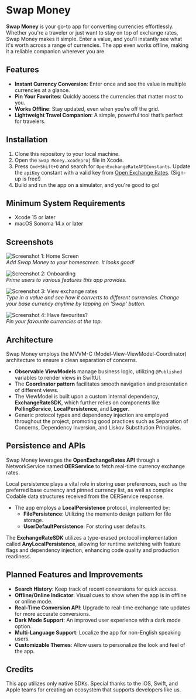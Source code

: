 # Swap Money

**Swap Money** is your go-to app for converting currencies effortlessly. Whether you're a traveler or just want to stay on top of exchange rates, Swap Money makes it simple. Enter a value, and you'll instantly see what it's worth across a range of currencies. The app even works offline, making it a reliable companion wherever you are.

## Features

- **Instant Currency Conversion**: Enter once and see the value in multiple currencies at a glance.
- **Pin Your Favorites**: Quickly access the currencies that matter most to you.
- **Works Offline**: Stay updated, even when you’re off the grid.
- **Lightweight Travel Companion**: A simple, powerful tool that’s perfect for travelers.

## Installation

1. Clone this repository to your local machine.
2. Open the `Swap Money.xcodeproj` file in Xcode.
3. Press `Cmd+Shift+O` and search for `OpenExchangeRateAPIConstants`. Update the `apiKey` constant with a valid key from [Open Exchange Rates](https://openexchangerates.org/account). (Sign-up is free!)
4. Build and run the app on a simulator, and you're good to go!

## Minimum System Requirements

- Xcode 15 or later
- macOS Sonoma 14.x or later

## Screenshots

![Screenshot 1: Home Screen](Screenshots/SwapHome.png)  
*Add Swap Money to your homescreen. It looks good!*

![Screenshot 2: Onboarding](Screenshots/SwapOnboarding.png)  
*Prime users to various features this app provides.*

![Screenshot 3: View exchange rates](Screenshots/SwapList.png)  
*Type in a value and see how it converts to different currencies. Change your base currency anytime by tapping on 'Swap' button.*

![Screenshot 4: Have favourites?](Screenshots/SwapPinned.png)  
*Pin your favourite currencies at the top.*

## Architecture

Swap Money employs the MVVM-C (Model-View-ViewModel-Coordinator) architecture to ensure a clean separation of concerns.

- **Observable ViewModels** manage business logic, utilizing `@Published` variables to render views in SwiftUI.
- The **Coordinator pattern** facilitates smooth navigation and presentation of different views.
- The ViewModel is built upon a custom internal dependency, **ExchangeRateSDK**, which further relies on components like **PollingService**, **LocalPersistence**, and **Logger**.
- Generic protocol types and dependency injection are employed throughout the project, promoting good practices such as Separation of Concerns, Dependency Inversion, and Liskov Substitution Principles.

## Persistence and APIs

Swap Money leverages the **OpenExchangeRates API** through a NetworkService named **OERService** to fetch real-time currency exchange rates.

Local persistence plays a vital role in storing user preferences, such as the preferred base currency and pinned currency list, as well as complex Codable data structures received from the OERService response.

- The app employs a **LocalPersistence** protocol, implemented by:
  - **FilePersistence**: Utilizing the memento design pattern for file storage.
  - **UserDefaultPersistence**: For storing user defaults.

The **ExchangeRateSDK** utilizes a type-erased protocol implementation called **AnyLocalPersistence**, allowing for runtime switching with feature flags and dependency injection, enhancing code quality and production readiness.

## Planned Features and Improvements

- **Search History**: Keep track of recent conversions for quick access.
- **Offline/Online Indicator**: Visual cues to show when the app is in offline or online mode.
- **Real-Time Conversion API**: Upgrade to real-time exchange rate updates for more accurate conversions.
- **Dark Mode Support**: An improved user experience with a dark mode option.
- **Multi-Language Support**: Localize the app for non-English speaking users.
- **Customizable Themes**: Allow users to personalize the look and feel of the app.

## Credits

This app utilizes only native SDKs. Special thanks to the iOS, Swift, and Apple teams for creating an ecosystem that supports developers like us.
